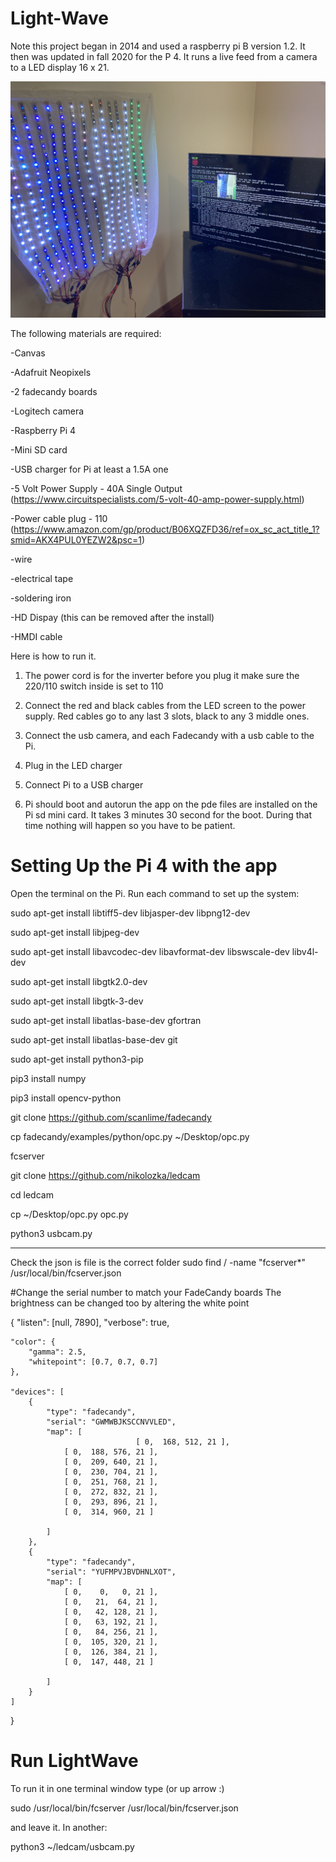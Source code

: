# Light-Wave


Note this project began in 2014 and used a raspberry pi B version 1.2. It then was updated in fall 2020 for the P 4. 
It runs a live feed from a camera to a LED display 16 x 21. 

![preview](https://github.com/amandalong/amandalong/blob/85254732b372ce10712ec8245e966ca3918a77f1/Images/live%20feed%20neopixels%20LEDs%20with%20fadecandy.jpg)

The following materials are required:

-Canvas 

-Adafruit Neopixels 

-2 fadecandy boards

-Logitech camera

-Raspberry Pi 4

-Mini SD card

-USB charger for Pi at least a 1.5A one

-5 Volt Power Supply - 40A Single Output (https://www.circuitspecialists.com/5-volt-40-amp-power-supply.html)

-Power cable plug - 110 (https://www.amazon.com/gp/product/B06XQZFD36/ref=ox_sc_act_title_1?smid=AKX4PUL0YEZW2&psc=1)

-wire

-electrical tape 

-soldering iron 

-HD Dispay (this can be removed after the install)

-HMDI cable


Here is how to run it. 


1) The power cord is for the inverter before you plug it make sure the 220/110 switch inside is set to 110

2) Connect the red and black cables from the LED screen to the power supply. Red cables go to any last 3 slots, black to any 3 middle ones. 

3) Connect the usb camera, and each Fadecandy with a usb cable to the Pi.

4) Plug in the LED charger

5) Connect Pi to a USB charger 

6) Pi should boot and autorun the app on the pde files are installed on the Pi sd mini card. 
It takes 3 minutes 30 second for the boot. During that time nothing will happen so you have to be patient. 


# Setting Up the Pi 4 with the app

Open the terminal on the Pi. Run each command to set up the system:

sudo apt-get install libtiff5-dev libjasper-dev libpng12-dev

sudo apt-get install libjpeg-dev

sudo apt-get install libavcodec-dev libavformat-dev libswscale-dev libv4l-dev

sudo apt-get install libgtk2.0-dev

sudo apt-get install libgtk-3-dev

sudo apt-get install libatlas-base-dev gfortran

sudo apt-get install libatlas-base-dev git

sudo apt-get install python3-pip

pip3 install numpy

pip3 install opencv-python

git clone https://github.com/scanlime/fadecandy

cp fadecandy/examples/python/opc.py ~/Desktop/opc.py

fcserver

git clone https://github.com/nikolozka/ledcam

cd ledcam

cp ~/Desktop/opc.py opc.py 

python3 usbcam.py


----
Check the json is file is the correct folder 
sudo find / -name "fcserver*"
/usr/local/bin/fcserver.json


#Change the serial number to match your FadeCandy boards
The brightness can be changed too by altering the white point

{
	"listen": [null, 7890],
	"verbose": true,
 
	"color": {
		"gamma": 2.5,
		"whitepoint": [0.7, 0.7, 0.7]
	},
 
	"devices": [
		{
			"type": "fadecandy",
			"serial": "GWMWBJKSCCNVVLED",
			"map": [
                                [ 0,  168, 512, 21 ],
				[ 0,  188, 576, 21 ],
				[ 0,  209, 640, 21 ],
				[ 0,  230, 704, 21 ],
				[ 0,  251, 768, 21 ],
				[ 0,  272, 832, 21 ],
				[ 0,  293, 896, 21 ],
				[ 0,  314, 960, 21 ]

			]
		},
		{
			"type": "fadecandy",
			"serial": "YUFMPVJBVDHNLXOT",
			"map": [
				[ 0,    0,   0, 21 ],
				[ 0,   21,  64, 21 ],
				[ 0,   42, 128, 21 ],
				[ 0,   63, 192, 21 ],
				[ 0,   84, 256, 21 ],
				[ 0,  105, 320, 21 ],
				[ 0,  126, 384, 21 ],
				[ 0,  147, 448, 21 ]

			]
		}
	]
}



# Run LightWave
To run it in one terminal window type (or up arrow :) 

sudo /usr/local/bin/fcserver /usr/local/bin/fcserver.json


and leave it. In another:

python3 ~/ledcam/usbcam.py 
